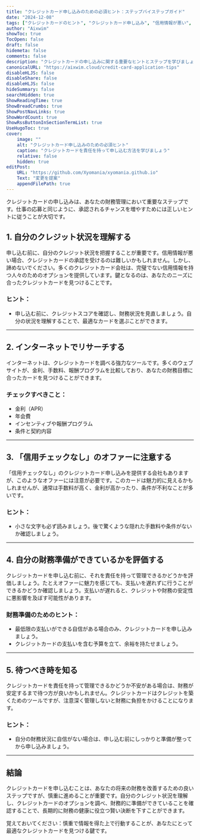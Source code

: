 ```yaml
---
title: "クレジットカード申し込みのための必須ヒント：ステップバイステップガイド"
date: "2024-12-08"
tags: ["クレジットカードのヒント", "クレジットカード申し込み", "信用情報が悪い", "金融アドバイス", "クレジット管理"]
author: "Aixwim"
showToc: true
TocOpen: false
draft: false
hidemeta: false
comments: false
description: "クレジットカードの申し込みに関する重要なヒントとステップを学びましょう。特に信用情報が悪い場合に、適切なカードを選び、支払いを責任を持って管理する方法を紹介します。"
canonicalURL: "https://aixwim.cloud/credit-card-application-tips"
disableHLJS: false
disableShare: false
disableHLJS: false
hideSummary: false
searchHidden: true
ShowReadingTime: true
ShowBreadCrumbs: true
ShowPostNavLinks: true
ShowWordCount: true
ShowRssButtonInSectionTermList: true
UseHugoToc: true
cover:
    image: ""
    alt: "クレジットカード申し込みのための必須ヒント"
    caption: "クレジットカードを責任を持って申し込む方法を学びましょう"
    relative: false
    hidden: true
editPost:
    URL: "https://github.com/Xyomania/xyomania.github.io"
    Text: "変更を提案"
    appendFilePath: true
---
```


クレジットカードの申し込みは、あなたの財務管理において重要なステップです。仕事の応募と同じように、承認されるチャンスを増やすためには正しいヒントに従うことが大切です。

<!--more-->

## 1. 自分のクレジット状況を理解する  

申し込む前に、自分のクレジット状況を把握することが重要です。信用情報が悪い場合、クレジットカードの承認を受けるのは難しいかもしれません。しかし、諦めないでください。多くのクレジットカード会社は、完璧でない信用情報を持つ人々のためのオプションを提供しています。鍵となるのは、あなたのニーズに合ったクレジットカードを見つけることです。

### ヒント：
- 申し込む前に、クレジットスコアを確認し、財務状況を見直しましょう。自分の状況を理解することで、最適なカードを選ぶことができます。

---

## 2. インターネットでリサーチする  

インターネットは、クレジットカードを調べる強力なツールです。多くのウェブサイトが、金利、手数料、報酬プログラムを比較しており、あなたの財務目標に合ったカードを見つけることができます。

### チェックすべきこと：
- 金利（APR）
- 年会費
- インセンティブや報酬プログラム
- 条件と契約内容

---

## 3. 「信用チェックなし」のオファーに注意する  

「信用チェックなし」のクレジットカード申し込みを提供する会社もありますが、このようなオファーには注意が必要です。このカードは魅力的に見えるかもしれませんが、通常は手数料が高く、金利が高かったり、条件が不利なことが多いです。

### ヒント：
- 小さな文字も必ず読みましょう。後で驚くような隠れた手数料や条件がないか確認しましょう。

---

## 4. 自分の財務準備ができているかを評価する  

クレジットカードを申し込む前に、それを責任を持って管理できるかどうかを評価しましょう。たとえオファーに魅力を感じても、支払いを遅れずに行うことができるかどうか確認しましょう。支払いが遅れると、クレジットや財務の安定性に悪影響を及ぼす可能性があります。

### 財務準備のためのヒント：
- 最低限の支払いができる自信がある場合のみ、クレジットカードを申し込みましょう。
- クレジットカードの支払いを含む予算を立て、余裕を持たせましょう。

---

## 5. 待つべき時を知る  

クレジットカードを責任を持って管理できるかどうか不安がある場合は、財務が安定するまで待つ方が良いかもしれません。クレジットカードはクレジットを築くためのツールですが、注意深く管理しないと財務に負担をかけることになります。

### ヒント：
- 自分の財務状況に自信がない場合は、申し込む前にしっかりと準備が整ってから申し込みましょう。

---

## 結論  

クレジットカードを申し込むことは、あなたの将来の財務を改善するための良いステップですが、慎重に進めることが重要です。自分のクレジット状況を理解し、クレジットカードのオプションを調べ、財務的に準備ができていることを確認することで、長期的に財務の健康に役立つ賢い決断を下すことができます。

覚えておいてください：慎重で情報を得た上で行動することが、あなたにとって最適なクレジットカードを見つける鍵です。
